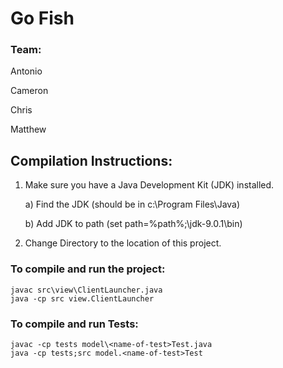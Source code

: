 # Go Fish

### Team: 
Antonio

Cameron

Chris

Matthew

## Compilation Instructions:
1. Make sure you have a Java Development Kit (JDK) installed.

	a) Find the JDK (should be in c:\Program Files\Java)
	
	b) Add JDK to path (set path=%path%;<path-to-jdk>\jdk-9.0.1\bin)
	
2. Change Directory to the location of this project.

### To compile and run the project: 
```
javac src\view\ClientLauncher.java
java -cp src view.ClientLauncher
```
 
### To compile and run Tests:
```
javac -cp tests model\<name-of-test>Test.java
java -cp tests;src model.<name-of-test>Test
```
 